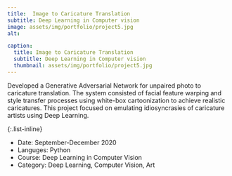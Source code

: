 ```yaml
---
title:  Image to Caricature Translation
subtitle: Deep Learning in Computer vision
image: assets/img/portfolio/project5.jpg
alt: 

caption:
  title: Image to Caricature Translation
  subtitle: Deep Learning in Computer vision
  thumbnail: assets/img/portfolio/project5.jpg
---
```

Developed a Generative Adversarial Network for unpaired photo to caricature translation. The system consisted of facial feature warping and style transfer processes using white-box cartoonization to achieve realistic caricatures. This project focused on emulating idiosyncrasies of caricature artists using Deep Learning. 

{:.list-inline}
- Date: September-December 2020
- Languges: Python 
- Course: Deep Learning in Computer Vision
- Category: Deep Learning, Computer Vision, Art